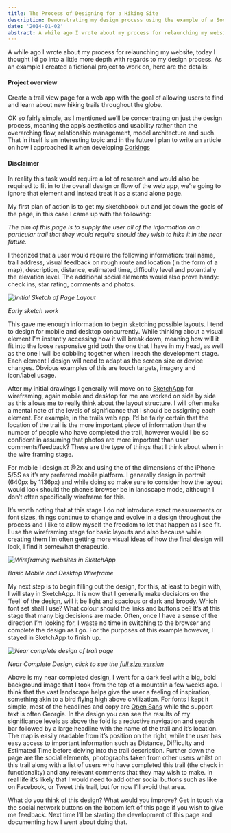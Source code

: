 ```yaml
---
title: The Process of Designing for a Hiking Site
description: Demonstrating my design process using the example of a Social Hiking Network 
date: '2014-01-02'
abstract: A while ago I wrote about my process for relaunching my website, today I thought I’d go into a little more depth with regards to my design process. As an example I created a fictional project to work on, here are the details...
---
```


A while ago I wrote about my process for relaunching my website, today I thought I’d go into a little more depth with regards to my design process. As an example I created a fictional project to work on, here are the details: 

#### Project overview
Create a trail view page for a web app with the goal of allowing users to find and learn about new hiking trails throughout the globe.

OK so fairly simple, as I mentioned we’ll be concentrating on just the design process, meaning the app’s aesthetics and usability rather than the overarching flow, relationship management, model architecture and such. That in itself is an interesting topic and in the future I plan to write an article on how I approached it when developing [Corkings](http://corkings.com/)

#### Disclaimer
In reality this task would require a lot of research and would also be required to fit in to the overall design or flow of the web app, we’re going to ignore that element and instead treat it as a stand alone page. 

My first plan of action is to get my sketchbook out and jot down the goals of the page, in this case I came up with the following:

_The aim of this page is to supply the user all of the information on a particular trail that they would require should they wish to hike it in the near future._

I theorized that a user would require the following information: trail name, trail address, visual feedback on rough route and location (in the form of a map), description, distance, estimated time, difficulty level and potentially the elevation level. The additional social elements would also prove handy: check ins, star rating, comments and photos.

*![Initial Sketch of Page Layout](/assets/images/posts/hiking-app-sketch.png "Initial Sketch of Page Layout")*


_Early sketch work_

This gave me enough information to begin sketching possible layouts. I tend to design for mobile and desktop concurrently. While thinking about a visual element I’m instantly accessing how it will break down, meaning how will it fit into the loose responsive grid both the one that I have in my head, as well as the one I will be cobbling together when I reach the development stage. Each element I design will need to adapt as the screen size or device changes. Obvious examples of this are touch targets, imagery and icon/label usage. 

After my initial drawings I generally will move on to [SketchApp](http://www.bohemiancoding.com/sketch/) for wireframing, again mobile and desktop for me are worked on side by side as this allows me to really think about the layout structure. I will often make a mental note of the levels of significance that I should be assigning each element. For example, in the trails web app, I’d be fairly certain that the location of the trail is the more important piece of information than the number of people who have completed the trail, however would I be so confident in assuming that photos are more important than user comments/feedback? These are the type of things that I think about when in the wire framing stage. 

For mobile I design at @2x and using the of the dimensions of the iPhone 5/5S as it’s my preferred mobile platform. I generally design in portrait (640px by 1136px) and while doing so make sure to consider how the layout would look should the phone’s browser be in landscape mode, although I don’t often specifically wireframe for this. 

It’s worth noting that at this stage I do not introduce exact measurements or font sizes, things continue to change and evolve in a design throughout the process and I like to allow myself the freedom to let that happen as I see fit. I use the wireframing stage for basic layouts and also because while creating them I’m often getting more visual ideas of how the final design will look, I find it somewhat therapeutic.

*![Wireframing websites in SketchApp](/assets/images/posts/wireframing-in-sketchapp.png "Wireframing websites in SketchApp")*

_Basic Mobile and Desktop Wireframe_

My next step is to begin filling out the design, for this, at least to begin with, I will stay in SketchApp. It is now that I generally make decisions on the ‘feel’ of the design, will it be light and spacious or dark and broody. Which font set shall I use? What colour should the links and buttons be? It’s at this stage that many big decisions are made. Often, once I have a sense of the direction I’m looking for, I waste no time in switching to the browser and complete the design as I go. For the purposes of this example however, I stayed in SketchApp to finish up.

*![Near complete design of trail page](/assets/images/posts/sugar-loaf-mountain-trail.png "Near complete design of trail page")*

_Near Complete Design, click to see the [full size version](/images/articles/Sugar-Loaf-Mountain-Trail@2x.png)_

Above is my near completed design, I went for a dark feel with a big, bold background image that I took from the top of a mountain a few weeks ago. I think that the vast landscape helps give the user a feeling of inspiration, something akin to a bird flying high above civilization. For fonts I kept it simple, most of the headlines and copy are [Open Sans](http://www.google.com/fonts/specimen/Open+Sans) while the support text is often Georgia. In the design you can see the results of my significance levels as above the fold is a reductive navigation and search bar followed by a large headline with the name of the trail and it’s location. The map is easily readable from it’s position on the right, while the user has easy access to important information such as Distance, Difficulty and Estimated Time before delving into the trail description. Further down the page are the social elements, photographs taken from other users whilst on this trail along with a list of users who have completed this trail (the check in functionality) and any relevant comments that they may wish to make. In real life it’s likely that I would need to add other social buttons such as like on Facebook, or Tweet this trail, but for now I’ll avoid that area. 

What do you think of this design? What would you improve? Get in touch via the social network buttons on the bottom left of this page if you wish to give me feedback. Next time I’ll be starting the development of this page and documenting how I went about doing that. 
